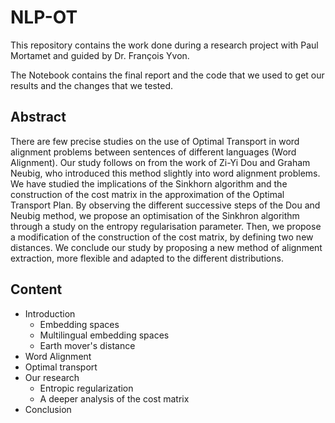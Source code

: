 # NLP-OT

This repository contains the work done during a research project with Paul Mortamet and guided by Dr. François Yvon.

The Notebook contains the final report and the code that we used to get our results and the changes that we tested.

## Abstract

There are few precise studies on the use of Optimal Transport in word alignment problems between sentences of different languages (Word Alignment). Our study follows on from the work of Zi-Yi Dou and Graham Neubig, who introduced this method slightly into word alignment problems. We have studied the implications of the Sinkhorn algorithm and the construction of the cost matrix in the approximation of the Optimal Transport Plan. By observing the different successive steps of the Dou and Neubig method, we propose an optimisation of the Sinkhron algorithm through a study on the entropy regularisation parameter. Then, we propose a modification of the construction of the cost matrix, by defining two new distances. We conclude our study by proposing a new method of alignment extraction, more flexible and adapted to the different distributions.

## Content

- Introduction
    - Embedding spaces
    - Multilingual embedding spaces
    - Earth mover's distance
- Word Alignment
- Optimal transport
- Our research
    - Entropic regularization
    - A deeper analysis of the cost matrix
- Conclusion